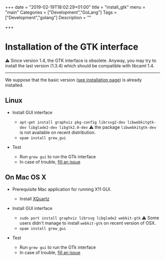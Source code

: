 +++
date = "2019-02-19T18:02:29+01:00"
title = "install_gtk"
menu = "main"
Categories = ["Development","GoLang"]
Tags = ["Development","golang"]
Description = ""

+++

# Installation of the GTK interface

:warning: Since version 1.4, the GTK interface is obsolete.
Anyway, you may try to install the last version (1.3.4) which should be compatible with libcaml 1.4.

---

We suppose that the basic version ([see installation page](../install)) is already installed.

## Linux
  * Install GUI interface
    * `apt-get install graphviz pkg-config librsvg2-dev libwebkitgtk-dev libglade2-dev libgtk2.0-dev`
      :warning: the package `libwebkitgtk-dev` is not available on recent distribution.
    * `opam install grew_gui`

  * Test
    * Run `grew gui` to run the GTk interface
    * In case of trouble, [fill an issue](https://gitlab.inria.fr/grew/grew_doc/issues)

## On Mac OS&nbsp;X
  * Prerequisite Mac application for running X11 GUI.
    * Install [XQuartz](http://www.xquartz.org/)

  * Install GUI interface
    * `sudo port install graphviz librsvg libglade2 webkit-gtk` :warning: Some users didn't manage to install `webkit-gtk` on recent version of OSX.
    * `opam install grew_gui`



  * Test
    * Run `grew gui` to run the GTk interface
    * In case of trouble, [fill an issue](https://gitlab.inria.fr/grew/grew_doc/issues)

